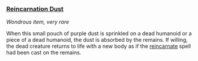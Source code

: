### [Reincarnation Dust](https://www.dndbeyond.com/magic-items/reincarnation-dust)

_Wondrous item, very rare_

When this small pouch of purple dust is sprinkled on a dead humanoid or a piece of a dead humanoid, the dust is absorbed by the remains. If willing, the dead creature returns to life with a new body as if the [reincarnate](https://www.dndbeyond.com/spells/reincarnate) spell had been cast on the remains.